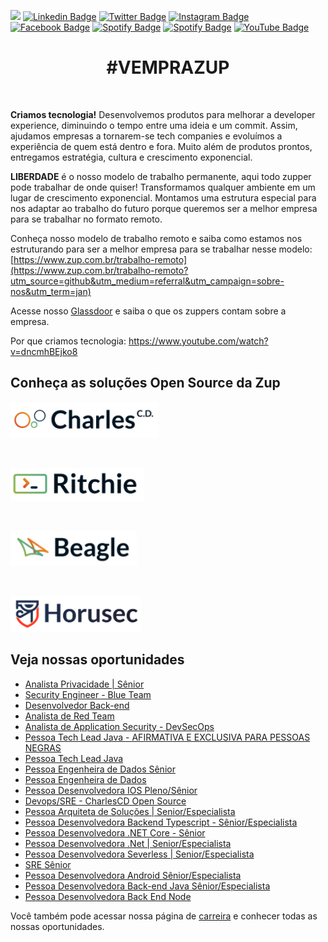![](images/header-nova-pagina-carreiras.gif)
[![Linkedin Badge](https://img.shields.io/badge/LinkedIn-0077B5?style=for-the-badge&logo=linkedin&logoColor=white)](https://www.linkedin.com/company/zupinnovation/) 
[![Twitter Badge](https://img.shields.io/badge/Twitter-1DA1F2?style=for-the-badge&logo=twitter&logoColor=white)](https://twitter.com/ZupInnovation) 
[![Instagram Badge](https://img.shields.io/badge/Instagram-E4405F?style=for-the-badge&logo=instagram&logoColor=white)](https://www.instagram.com/zupinnovation/) 
[![Facebook Badge](https://img.shields.io/badge/Facebook-1877F2?style=for-the-badge&logo=facebook&logoColor=white)](https://www.facebook.com/ZupInnovation/) 
[![Spotify Badge](https://img.shields.io/badge/Spotify-1ED760?&style=for-the-badge&logo=spotify&logoColor=white)](https://open.spotify.com/show/01ZXvnvBJ6GHlt3QOAUAfB?si=GHqNwbLHSIm8o6H-aeOrZQ) 
[![Spotify Badge](https://img.shields.io/badge/GitHub-100000?style=for-the-badge&logo=github&logoColor=white)](https://github.com/ZupIT/) 
[![YouTube Badge](https://img.shields.io/badge/YouTube-FF0000?style=for-the-badge&logo=youtube&logoColor=white)](https://www.youtube.com/channel/UCJWZyJ-36yNscqnnHiwjkhQ) 

<h1 align="center">#VEMPRAZUP</h1>
<br/>

<strong>Criamos tecnologia!</strong> Desenvolvemos produtos para melhorar a developer experience, diminuindo o tempo entre uma ideia e um commit. Assim, ajudamos empresas a tornarem-se tech companies e evoluímos a experiência de quem está dentro e fora. Muito além de produtos prontos, entregamos estratégia, cultura e crescimento exponencial.

<strong>LIBERDADE</strong> é o nosso modelo de trabalho permanente, aqui todo zupper pode trabalhar de onde quiser! Transformamos qualquer ambiente em um lugar de crescimento exponencial. Montamos uma estrutura especial para nos adaptar ao trabalho do futuro porque queremos ser a melhor empresa para se trabalhar no formato remoto.

Conheça nosso modelo de trabalho remoto e saiba como estamos nos estruturando para ser a melhor empresa para se trabalhar nesse modelo: [https://www.zup.com.br/trabalho-remoto](https://www.zup.com.br/trabalho-remoto?utm_source=github&utm_medium=referral&utm_campaign=sobre-nos&utm_term=jan)

Acesse nosso [Glassdoor](https://www.glassdoor.com.br/Vis%C3%A3o-geral/Trabalhar-na-Zup-Innovation-EI_IE2482761.13,27.htm) e saiba o que os zuppers contam sobre a empresa.

Por que criamos tecnologia: https://www.youtube.com/watch?v=dncmhBEjko8 

## Conheça as soluções Open Source da Zup

<div>
    <p>
    <a href="https://charlescd.io/"><img width="237" height="58" src="images/charles.png" alt="CharlesCD"></a>
    </p>
</div>
<div>
    <br>
    <p>
    <a href="https://RitchieCLI.io/"><img width="214" height="53" src="images/ritchie.png" alt="RitchieCLI"></a>
    </p>
</div>
<div>
    <br>
    <p>
    <a href="https://useBeagle.io/"><img width="202" height="56" src="images/beagle.png" alt="Beagle"></a>
    </p>
</div>
<div>
    <br>
    <p>
    <a href="https://Horusec.io/"><img width="209" height="57" src="images/horusec.png" alt="Horusec"></a>
    </p>
</div>

## Veja nossas oportunidades

<!-- BLOG-POST-LIST:START -->
- [Analista Privacidade | Sênior](https://boards.greenhouse.io/zupinnovation/jobs/4956636003)
- [Security Engineer - Blue Team](https://boards.greenhouse.io/zupinnovation/jobs/4444176003)
- [Desenvolvedor Back-end](https://boards.greenhouse.io/zupinnovation/jobs/4957677003)
- [Analista de Red Team](https://boards.greenhouse.io/zupinnovation/jobs/4946521003)
- [Analista de Application Security - DevSecOps](https://boards.greenhouse.io/zupinnovation/jobs/4801534003)
- [Pessoa Tech Lead Java - AFIRMATIVA E EXCLUSIVA PARA PESSOAS NEGRAS](https://boards.greenhouse.io/zupinnovation/jobs/4726742003)
- [Pessoa Tech Lead Java](https://boards.greenhouse.io/zupinnovation/jobs/4653955003)
- [Pessoa Engenheira de Dados Sênior](https://boards.greenhouse.io/zupinnovation/jobs/4937714003)
- [Pessoa Engenheira de Dados](https://boards.greenhouse.io/zupinnovation/jobs/4810860003)
- [Pessoa Desenvolvedora IOS Pleno/Sênior](https://boards.greenhouse.io/zupinnovation/jobs/4724596003)
- [Devops/SRE - CharlesCD Open Source](https://boards.greenhouse.io/zupinnovation/jobs/4831279003)
- [Pessoa Arquiteta de Soluções | Senior/Especialista](https://boards.greenhouse.io/zupinnovation/jobs/4867762003)
- [Pessoa Desenvolvedora Backend Typescript - Sênior/Especialista](https://boards.greenhouse.io/zupinnovation/jobs/4832475003)
- [Pessoa Desenvolvedora .NET Core - Sênior](https://boards.greenhouse.io/zupinnovation/jobs/4799284003)
- [Pessoa Desenvolvedora .Net | Senior/Especialista](https://boards.greenhouse.io/zupinnovation/jobs/4867836003)
- [Pessoa Desenvolvedora Severless | Senior/Especialista](https://boards.greenhouse.io/zupinnovation/jobs/4867887003)
- [SRE Sênior](https://boards.greenhouse.io/zupinnovation/jobs/4832486003)
- [Pessoa Desenvolvedora Android Sênior/Especialista](https://boards.greenhouse.io/zupinnovation/jobs/4752209003)
- [Pessoa Desenvolvedora Back-end Java Sênior/Especialista](https://boards.greenhouse.io/zupinnovation/jobs/4647959003)
- [Pessoa Desenvolvedora Back End Node](https://boards.greenhouse.io/zupinnovation/jobs/4813249003)
<!-- BLOG-POST-LIST:END -->


Você também pode acessar nossa página de [carreira](https://www.zup.com.br/carreiras?utm_source=github&utm_medium=referral&utm_campaign=sobre-nos&utm_term=jan) e conhecer todas as nossas oportunidades.
